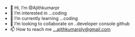 - 👋 Hi, I’m @Ajithkumarpr
- 👀 I’m interested in ...coding  
- 🌱 I’m currently learning ...coding
- 💞️ I’m looking to collaborate on ..developer console github
- 📫 How to reach me ...ajithkumarply@gmail.com

<!---
Ajithkumarpr/Ajithkumarpr is a ✨ special ✨ repository because its `README.md` (this file) appears on your GitHub profile.
You can click the Preview link to take a look at your changes.
--->
